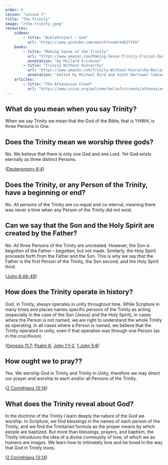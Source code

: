 ```yaml
---
order: 6
lesson: "Lesson 7"
title: "The Trinity"
image: "/the-trinity.jpeg"
resources:
    videos:
        - title: "BibleProject - God"
          url: "https://www.youtube.com/watch?v=eAvYmE2YYIU"
    books:
        - title: "Making Sense of the Trinity"
          url: "https://www.amazon.com/Making-Sense-Trinity-Crucial-Questions/dp/080106287X"
          annotation: "by Millard Erickson"
        - title: "Trinity Without Hierarchy"
          url: "https://www.amazon.com/Trinity-Without-Hierarchy-Reclaiming-Evangelical/dp/0825444624"
          annotation: "edited by Michael Bird and Scott Harrower (advanced)"
    articles:
        - title: "The Athanasian Creed"
          url: "https://www.crcna.org/welcome/beliefs/creeds/athanasian-creed"
---
```


## What do you mean when you say Trinity?

When we say Trinity we mean that the God of the Bible, that is YHWH, is three Persons in One.

## Does the Trinity mean we worship three gods?

No. We believe that there is only one God and one Lord. Yet God exists eternally as three distinct Persons.

([Deuteronomy 6:4](https://www.biblegateway.com/passage/?search=Deuteronomy%206:4&version=NIV))

## Does the Trinity, or any Person of the Trinity, have a beginning or end?

No. All persons of the Trinity are co-equal and co-eternal, meaning there was never a time when any Person of the Trinity did not exist.

## Can we say that the Son and the Holy Spirit are created by the Father?

No. All three Persons of the Trinity are uncreated. However, the Son is begotten of the Father – begotten, but not made. Similarly, the Holy Spirit proceeds forth from the Father and the Son. This is why we say that the Father is the first Person of the Trinity, the Son second, and the Holy Spirit third.

([John 8:48-49](https://www.biblegateway.com/passage/?search=John%208:48-49&version=NIV))

## How does the Trinity operate in history?

God, in Trinity, always operates in unity throughout time. While Scripture in many times and places names specific persons of the Trinity as acting (especially in the case of the Son (Jesus) and the Holy Spirit), in cases where the Person is not named, we are right to understand the whole Trinity as operating. In all cases where a Person is named, we believe that the Trinity operated in unity, even if that operation was through one Person (as in the crucifixion).

([Genesis 11:7](https://www.biblegateway.com/passage/?search=Genesis%2011:7&version=NIV); [Psalm 8](https://www.biblegateway.com/passage/?search=Psalm%208&version=NIV); [John 1:1-2](https://www.biblegateway.com/passage/?search=John%201:1-2&version=NIV); [1 John 5:8](https://www.biblegateway.com/passage/?search=1%20John%205:8&version=NIV))

## How ought we to pray??

Yes. We worship God in Trinity and Trinity in Unity, therefore we may direct our prayer and worship to each and/or all Persons of the Trinity.

([2 Corinthians 13:14](https://www.biblegateway.com/passage/?search=2%20Corinthians%2013:14&version=NIV))

## What does the Trinity reveal about God?

In the doctrine of the Trinity I learn deeply the nature of the God we worship. In Scripture, we find blessings in the names of each person of the Trinity, and we find the Trinitarian formula as the proper means by which people are baptized. But more than blessings, prayers, and baptism, the Trinity introduces the idea of a divine community of love, of which we as humans are images. We learn how to intimately love and be loved in the way that God in Trinity loves.

([2 Corinthians 13:14](https://www.biblegateway.com/passage/?search=2%20Corinthians%2013:14&version=NIV))
